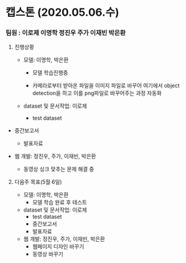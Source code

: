# 캡스톤 (2020.05.06.수)

###  **팀원 : 이로제 이명학 정진우 주가 이재빈 박은환** 



1. 진행상황

   - 모델: 이명학, 박은환

     - 모델 학습진행중

     - 카메라로부터 받아온 파일을 이미지 파일로 바꾸어 여기에서 object detection을 하고 이를 png파일로 바꾸어주는 과정 자동화

   - dataset 및 문서작업: 이로제

     -  test dataset
  -  중간보고서
     -  발표자료

   - 웹 개발: 정진우, 주가, 이재빈, 박은환
   
     -  동영상 싱크 맞추는 문제 해결 중 
     
     
   
2. 다음주 목표(5월 6일)

   - 모델: 이명학, 박은환
     - 모델 학습 완료 후 테스트
   - dataset 및 문서작업: 이로제
     - test dataset
     - 중간보고서
     - 발표자료
   - 웹 개발: 정진우, 주가, 이재빈, 박은환
     -  웹페이지 디자인 바꾸기
     -  동영상 바꾸기